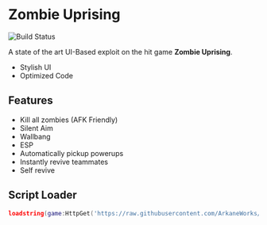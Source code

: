 # Zombie Uprising
![Build Status](https://travis-ci.org/joemccann/dillinger.svg?branch=master)

A state of the art UI-Based exploit on the hit game **Zombie Uprising**.
- Stylish UI
- Optimized Code

## Features

- Kill all zombies (AFK Friendly)
- Silent Aim
- Wallbang
- ESP
- Automatically pickup powerups
- Instantly revive teammates
- Self revive

## Script Loader

```lua
loadstring(game:HttpGet('https://raw.githubusercontent.com/ArkaneWorks/Zombie-Uprising/main/init.lua'))()
```
